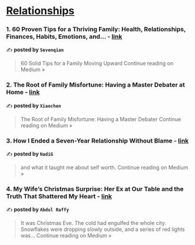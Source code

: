 
<h1><a href=https://medium.com/tag/relationships/recommended target="_blank" rel="noopener noreferrer">Relationships</a></h1>
<h3>1. 60 Proven Tips for a Thriving Family: Health, Relationships, Finances, Habits, Emotions, and… - <a href="https://medium.com/@sevenqian3/60-proven-tips-for-a-thriving-family-health-relationships-finances-habits-emotions-and-6b56445c21ed?source=rss------relationships-5" target="_blank" rel="noopener noreferrer">link</a></h3>

✍️ **posted by `Sevenqian`**

<blockquote>60 Solid Tips for a Family Moving Upward
Continue reading on Medium »</blockquote>

<h3>2. The Root of Family Misfortune: Having a Master Debater at Home - <a href="https://medium.com/@xiaochen20251/the-root-of-family-misfortune-having-a-master-debater-at-home-56bb4f39fbbb?source=rss------relationships-5" target="_blank" rel="noopener noreferrer">link</a></h3>

✍️ **posted by `Xiaochen`**

<blockquote>The Root of Family Misfortune: Having a Master Debater
Continue reading on Medium »</blockquote>

<h3>3. How I Ended a Seven-Year Relationship Without Blame - <a href="https://medium.com/@findingnadi/how-i-ended-a-seven-year-relationship-without-blame-ebd1c1b904df?source=rss------relationships-5" target="_blank" rel="noopener noreferrer">link</a></h3>

✍️ **posted by `NadiG`**

<blockquote>and what it taught me about self worth.
Continue reading on Medium »</blockquote>

<h3>4. My Wife’s Christmas Surprise: Her Ex at Our Table and the Truth That Shattered My Heart - <a href="https://medium.com/@raffya696/my-wifes-christmas-surprise-her-ex-at-our-table-and-the-truth-that-shattered-my-heart-465db6f9bf1d?source=rss------relationships-5" target="_blank" rel="noopener noreferrer">link</a></h3>

✍️ **posted by `Abdul Raffy`**

<blockquote>It was Christmas Eve. The cold had engulfed the whole city. Snowflakes were dropping slowly outside, and a series of red lights was…
Continue reading on Medium »</blockquote>


